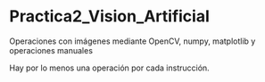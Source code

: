 # Practica2_Vision_Artificial
Operaciones con imágenes mediante OpenCV, numpy, matplotlib y operaciones manuales

Hay por lo menos una operación por cada instrucción.
